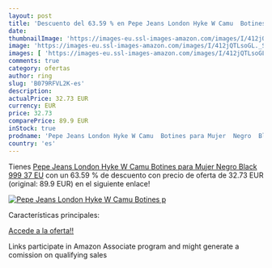 ```yaml
---
layout: post
title: 'Descuento del 63.59 % en Pepe Jeans London Hyke W Camu  Botines p'
date: 
thumbnailImage: 'https://images-eu.ssl-images-amazon.com/images/I/412jQTLsoGL._SL200_.jpg'
image: 'https://images-eu.ssl-images-amazon.com/images/I/412jQTLsoGL._SL200_.jpg'
images: [ 'https://images-eu.ssl-images-amazon.com/images/I/412jQTLsoGL._SL200_.jpg' ]
comments: true
category: ofertas
author: ring
slug: 'B079RFVL2K-es'
description:
actualPrice: 32.73 EUR
currency: EUR
price: 32.73
comparePrice: 89.9 EUR
inStock: true
prodname: 'Pepe Jeans London Hyke W Camu  Botines para Mujer  Negro  Black 999   37 EU'
country: 'es'
---
```


Tienes [Pepe Jeans London Hyke W Camu  Botines para Mujer  Negro  Black 999   37 EU](https://www.amazon.es/dp/B079RFVL2K/?tag=tolees-21) con un 63.59 % de descuento con precio de oferta de 32.73 EUR (original: 89.9 EUR) en el siguiente enlace!

[![Pepe Jeans London Hyke W Camu  Botines p](https://images-eu.ssl-images-amazon.com/images/I/412jQTLsoGL._SL200_.jpg)](https://www.amazon.es/dp/B079RFVL2K/?tag=tolees-21)

Características principales:


[Accede a la oferta!!](https://www.amazon.es/dp/B079RFVL2K/?tag=tolees-21)

Links participate in Amazon Associate program and might generate a comission on qualifying sales



